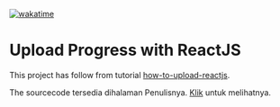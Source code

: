 [![wakatime](https://wakatime.com/badge/user/68c213cd-13a4-4383-895c-d9fa85106cb4/project/5562e69f-0c53-4f56-84a6-d3b74ea80a75.svg)](https://wakatime.com/badge/user/68c213cd-13a4-4383-895c-d9fa85106cb4/project/5562e69f-0c53-4f56-84a6-d3b74ea80a75)

# Upload Progress with ReactJS

This project has follow from tutorial [how-to-upload-reactjs](https://dev.to/devinekadeni/how-to-upload-multiple-file-with-progress-bar-reactjs-redux-and-expressjs-4hb3).

The sourcecode tersedia dihalaman Penulisnya.
[Klik](https://github.com/devinekadeni/my-blog/tree/master/upload-multiple-file-with-progress-bar) untuk melihatnya.


